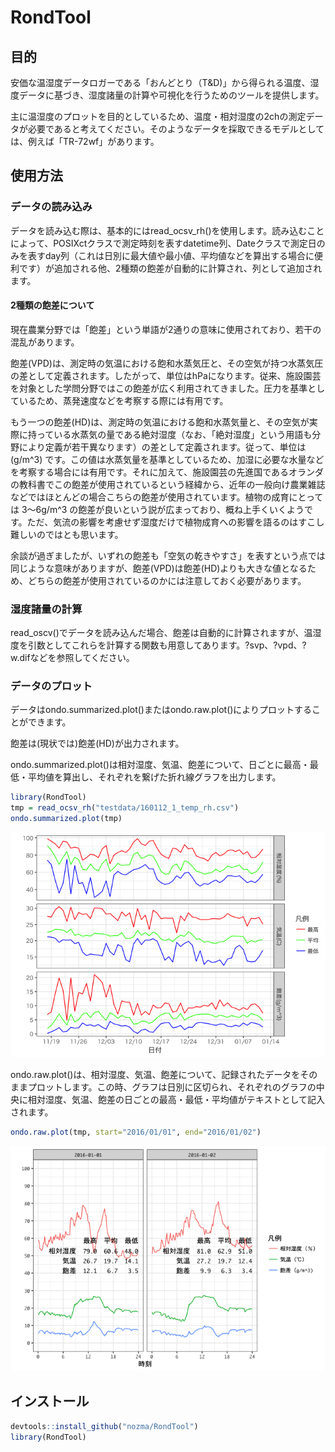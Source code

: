 
<!-- README.md is generated from README.Rmd. Please edit that file -->
RondTool
========

目的
----

安価な温湿度データロガーである「おんどとり（T&D)」から得られる温度、湿度データに基づき、湿度諸量の計算や可視化を行うためのツールを提供します。

主に温湿度のプロットを目的としているため、温度・相対湿度の2chの測定データが必要であると考えてください。そのようなデータを採取できるモデルとしては、例えば「TR-72wf」があります。

使用方法
--------

### データの読み込み

データを読み込む際は、基本的にはread\_ocsv\_rh()を使用します。読み込むことによって、POSIXctクラスで測定時刻を表すdatetime列、Dateクラスで測定日のみを表すday列（これは日別に最大値や最小値、平均値などを算出する場合に便利です）が追加される他、2種類の飽差が自動的に計算され、列として追加されます。

#### 2種類の飽差について

現在農業分野では「飽差」という単語が2通りの意味に使用されており、若干の混乱があります。

飽差(VPD)は、測定時の気温における飽和水蒸気圧と、その空気が持つ水蒸気圧の差として定義されます。したがって、単位はhPaになります。従来、施設園芸を対象とした学問分野ではこの飽差が広く利用されてきました。圧力を基準としているため、蒸発速度などを考察する際には有用です。

もう一つの飽差(HD)は、測定時の気温における飽和水蒸気量と、その空気が実際に持っている水蒸気の量である絶対湿度（なお、「絶対湿度」という用語も分野により定義が若干異なります）の差として定義されます。従って、単位は (g/m^3) です。この値は水蒸気量を基準としているため、加湿に必要な水量などを考察する場合には有用です。それに加えて、施設園芸の先進国であるオランダの教科書でこの飽差が使用されているという経緯から、近年の一般向け農業雑誌などではほとんどの場合こちらの飽差が使用されています。植物の成育にとっては 3〜6g/m^3 の飽差が良いという説が広まっており、概ね上手くいくようです。ただ、気流の影響を考慮せず湿度だけで植物成育への影響を語るのはすこし難しいのではとも思います。

余談が過ぎましたが、いずれの飽差も「空気の乾きやすさ」を表すという点では同じような意味がありますが、飽差(VPD)は飽差(HD)よりも大きな値となるため、どちらの飽差が使用されているのかには注意しておく必要があります。

### 湿度諸量の計算

read\_oscv()でデータを読み込んだ場合、飽差は自動的に計算されますが、温湿度を引数としてこれらを計算する関数も用意してあります。?svp、?vpd、?w.difなどを参照してください。

### データのプロット

データはondo.summarized.plot()またはondo.raw.plot()によりプロットすることができます。

飽差は(現状では)飽差(HD)が出力されます。

ondo.summarized.plot()は相対湿度、気温、飽差について、日ごとに最高・最低・平均値を算出し、それぞれを繋げた折れ線グラフを出力します。

``` r
library(RondTool)
tmp = read_ocsv_rh("testdata/160112_1_temp_rh.csv")
ondo.summarized.plot(tmp)
```

![](README-unnamed-chunk-2-1.png)

ondo.raw.plot()は、相対湿度、気温、飽差について、記録されたデータをそのままプロットします。この時、グラフは日別に区切られ、それぞれのグラフの中央に相対湿度、気温、飽差の日ごとの最高・最低・平均値がテキストとして記入されます。

``` r
ondo.raw.plot(tmp, start="2016/01/01", end="2016/01/02")
```

![](README-unnamed-chunk-3-1.png)

インストール
------------

``` r
devtools::install_github("nozma/RondTool")
library(RondTool)
```
